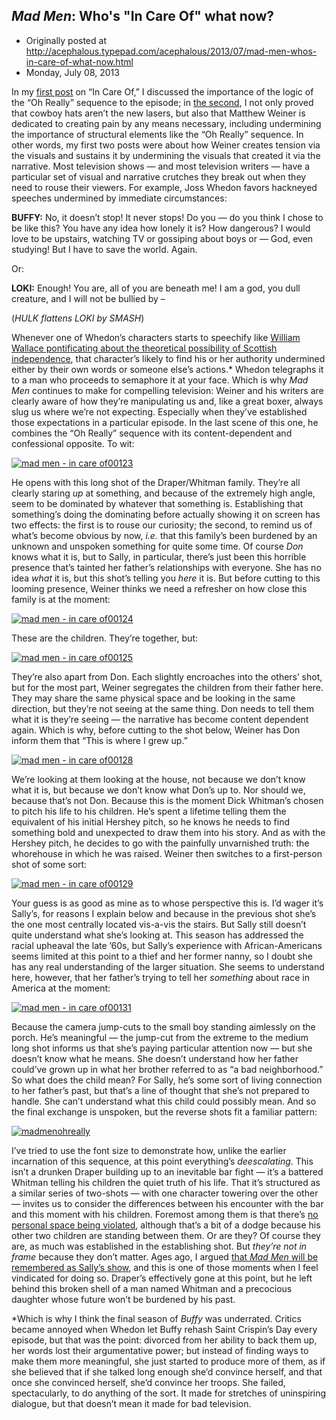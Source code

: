 ## <em>Mad Men</em>: Who's "In Care Of" what now?

 * Originally posted at http://acephalous.typepad.com/acephalous/2013/07/mad-men-whos-in-care-of-what-now.html
 * Monday, July 08, 2013



In my [first post](http://www.lawyersgunsmoneyblog.com/2013/06/mad-men-in-care-of-what-oh-really) on “In Care Of,” I discussed the importance of the logic of the “Oh Really” sequence to the episode; in [the second](http://www.lawyersgunsmoneyblog.com/2013/06/mad-men-disappointment-in-care-of-convention),
 I not only proved that cowboy hats aren’t the new lasers, but also that
 Matthew Weiner is dedicated to creating pain by any means necessary, 
including undermining the importance of structural elements like the “Oh
 Really” sequence. In other words, my first two posts were about how 
Weiner creates tension via the visuals and sustains it by undermining 
the visuals that created it via the narrative. Most television shows — 
and most television writers — have a particular set of visual and 
narrative crutches they break out when they need to rouse their viewers.
 For example, Joss Whedon favors hackneyed speeches undermined by 
immediate circumstances:

**BUFFY:** No, it doesn’t stop! It never 
stops! Do you — do you think I chose to  be like this? You have any idea
 how lonely it is? How dangerous? I would  love to be upstairs, watching
 TV or gossiping about boys or — God,  even studying! But I have to save
 the world. Again.

Or:

**LOKI:** Enough! You are, all of you are beneath me! I am a god, you dull creature, and I will not be bullied by –

(_HULK flattens LOKI by SMASH_)

Whenever one of Whedon’s characters starts to speechify like [William Wallace pontificating about the theoretical possibility of Scottish independence](http://youtu.be/gr\_OpFxCx-A),
 that character’s likely to find his or her authority undermined either 
by their own words or someone else’s actions.\* Whedon telegraphs it to a
 man who proceeds to semaphore it at your face. Which is why _Mad Men_ continues
 to make for compelling television: Weiner and his writers are clearly 
aware of how they’re manipulating us and, like a great boxer, always 
slug us where we’re not expecting. Especially when they’ve established 
those expectations in a particular episode. In the last scene of this 
one, he combines the “Oh Really” sequence with its content-dependent and
 confessional opposite. To wit:

[![mad men - in care of00123](http://www.lawyersgunsmoneyblog.com/wp-content/uploads/2013/07/mad-men-in-care-of00123.png "mad men - in care of00123")](http://www.lawyersgunsmoneyblog.com/wp-content/uploads/2013/07/mad-men-in-care-of00123.png)

He opens with this long shot of the Draper/Whitman family. They’re all clearly staring _up_ at
 something, and because of the extremely high angle, seem to be 
dominated by whatever that something is. Establishing that something’s 
doing the dominating before actually showing it on screen has two 
effects: the first is to rouse our curiosity; the second, to remind us 
of what’s become obvious by now, _i.e._ that this family’s been burdened by an unknown and unspoken something for quite some time. Of course _Don_
 knows what it is, but to Sally, in particular, there’s just been this 
horrible presence that’s tainted her father’s relationships with 
everyone. She has no idea _what_ it is, but this shot’s telling you _here_ it is. But before cutting to this looming presence, Weiner thinks we need a refresher on how close this family is at the moment:

[![mad men - in care of00124](http://www.lawyersgunsmoneyblog.com/wp-content/uploads/2013/07/mad-men-in-care-of00124.png "mad men - in care of00124")](http://www.lawyersgunsmoneyblog.com/wp-content/uploads/2013/07/mad-men-in-care-of00124.png)

These are the children. They’re together, but:

[![mad men - in care of00125](http://www.lawyersgunsmoneyblog.com/wp-content/uploads/2013/07/mad-men-in-care-of00125.png "mad men - in care of00125")](http://www.lawyersgunsmoneyblog.com/wp-content/uploads/2013/07/mad-men-in-care-of00125.png)

They’re also apart from Don. Each slightly encroaches into the 
others’ shot, but for the most part, Weiner segregates the children from
 their father here. They may share the same physical space and be 
looking in the same direction, but they’re not seeing at the same thing.
 Don needs to tell them what it is they’re seeing — the narrative has 
become content dependent again. Which is why, before cutting to the shot
 below, Weiner has Don inform them that “This is where I grew up.”

[![mad men - in care of00128](http://www.lawyersgunsmoneyblog.com/wp-content/uploads/2013/07/mad-men-in-care-of00128.png "mad men - in care of00128")](http://www.lawyersgunsmoneyblog.com/wp-content/uploads/2013/07/mad-men-in-care-of00128.png)

We’re looking at them looking at the house, not because we don’t know
 what it is, but because we don’t know what Don’s up to. Nor should we, 
because that’s not Don. Because this is the moment Dick Whitman’s chosen
 to pitch his life to his children. He’s spent a lifetime telling them 
the equivalent of his initial Hershey pitch, so he knows he needs to 
find something bold and unexpected to draw them into his story. And as 
with the Hershey pitch, he decides to go with the painfully unvarnished 
truth: the whorehouse in which he was raised. Weiner then switches to a 
first-person shot of some sort:

[![mad men - in care of00129](http://www.lawyersgunsmoneyblog.com/wp-content/uploads/2013/07/mad-men-in-care-of00129.png "mad men - in care of00129")](http://www.lawyersgunsmoneyblog.com/wp-content/uploads/2013/07/mad-men-in-care-of00129.png)

Your guess is as good as mine as to whose perspective this is. I’d 
wager it’s Sally’s, for reasons I explain below and because in the 
previous shot she’s the one most centrally located vis-a-vis the stairs.
 But Sally still doesn’t quite understand what she’s looking at. This 
season has addressed the racial upheaval the late ’60s, but Sally’s 
experience with African-Americans seems limited at this point to a thief
 and her former nanny, so I doubt she has any real understanding of the 
larger situation. She seems to understand here, however, that her 
father’s trying to tell her _something_ about race in America at the moment:

[![mad men - in care of00131](http://www.lawyersgunsmoneyblog.com/wp-content/uploads/2013/07/mad-men-in-care-of00131.png "mad men - in care of00131")](http://www.lawyersgunsmoneyblog.com/wp-content/uploads/2013/07/mad-men-in-care-of00131.png)

Because the camera jump-cuts to the small boy standing aimlessly on 
the porch. He’s meaningful — the jump-cut from the extreme to the medium
 long shot informs us that she’s paying particular attention now — but 
she doesn’t know what he means. She doesn’t understand how her father 
could’ve grown up in what her brother referred to as “a bad 
neighborhood.” So what does the child mean? For Sally, he’s some sort of
 living connection to her father’s past, but that’s a line of thought 
that she’s not prepared to handle. She can’t understand what this child 
could possibly mean. And so the final exchange is unspoken, but the 
reverse shots fit a familiar pattern:

[![madmenohreally](http://www.lawyersgunsmoneyblog.com/wp-content/uploads/2013/07/madmenohreally.jpg "madmenohreally")](http://www.lawyersgunsmoneyblog.com/wp-content/uploads/2013/07/madmenohreally.jpg)

I’ve tried to use the font size to demonstrate how, unlike the earlier incarnation of this sequence, at this point everything’s _deescalating_.
 This isn’t a drunken Draper building up to an inevitable bar fight — 
it’s a battered Whitman telling his children the quiet truth of his 
life. That it’s structured as a similar series of two-shots — with one 
character towering over the other — invites us to consider the 
differences between his encounter with the bar and this moment with his 
children. Foremost among them is that there’s [no personal space being violated](http://www.lawyersgunsmoneyblog.com/wp-content/uploads/2013/06/mad-men-in-care-of-montage-02.jpg),
 although that’s a bit of a dodge because his other two children are 
standing between them. Or are they? Of course they are, as much was 
established in the establishing shot. But _they’re not in frame_ because they don’t matter. Ages ago, I argued [that _Mad Men_ will be remembered as Sally’s show](http://acephalous.typepad.com/acephalous/2012/03/mad-men-a-little-kiss.html),
 and this is one of those moments when I feel vindicated for doing so. 
Draper’s effectively gone at this point, but he left behind this broken 
shell of a man named Whitman and a precocious daughter whose future 
won’t be burdened by his past.

\*Which is why I think the final season of _Buffy_ was 
underrated. Critics became annoyed when Whedon let Buffy rehash Saint 
Crispin’s Day every episode, but that was the point: divorced from her 
ability to back them up, her words lost their argumentative power; but 
instead of finding ways to make them more meaningful, she just started 
to produce more of them, as if she believed that if she talked long 
enough she’d convince herself, and that once she convinced herself, 
she’d convince her troops. She failed, spectacularly, to do anything of 
the sort. It made for stretches of uninspiring dialogue, but that 
doesn’t mean it made for bad television.

		

